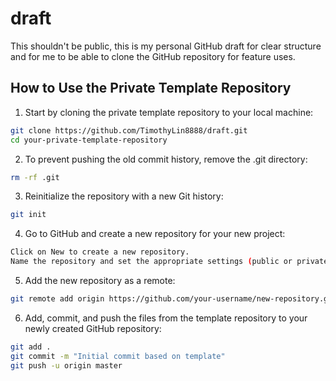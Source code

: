 # draft
This shouldn't be public, this is my personal GitHub draft for clear structure and for me to be able to clone the GitHub repository for feature uses.


## How to Use the Private Template Repository
1. Start by cloning the private template repository to your local machine:

```bash
git clone https://github.com/TimothyLin8888/draft.git
cd your-private-template-repository
```
2. To prevent pushing the old commit history, remove the .git directory:
```bash
rm -rf .git
```

3. Reinitialize the repository with a new Git history:
```bash
git init
```

4. Go to GitHub and create a new repository for your new project:
```bash
Click on New to create a new repository.
Name the repository and set the appropriate settings (public or private).
```

5. Add the new repository as a remote:
```bash
git remote add origin https://github.com/your-username/new-repository.git
```

6. Add, commit, and push the files from the template repository to your newly created GitHub repository:
```bash
git add .
git commit -m "Initial commit based on template"
git push -u origin master
```

